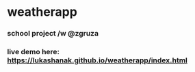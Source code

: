 # weatherapp
### school project /w @zgruza
### live demo here: https://lukashanak.github.io/weatherapp/index.html
